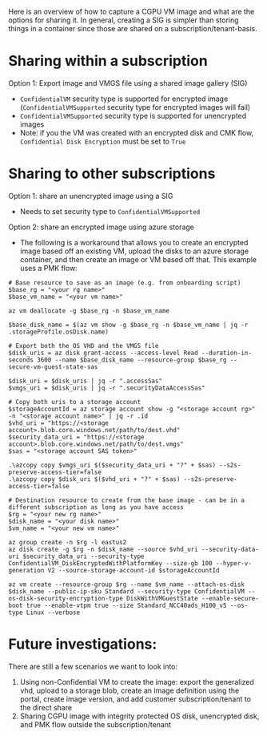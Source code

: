 Here is an overview of how to capture a CGPU VM image and what are the options for sharing it. In general, creating a SIG is simpler than storing things in a container since those are shared on a subscription/tenant-basis. 

# Sharing within a subscription
Option 1: Export image and VMGS file using a shared image gallery (SIG)
- `ConfidentialVM` security type is supported for encrypted image (`ConfidentialVMSupported` security type for encrypted images will fail)
- `ConfidentialVMSupported` security type is supported for unencrypted images
- Note: if you the VM was created with an encrypted disk and CMK flow, `Confidential Disk Encryption` must be set to `True`

# Sharing to other subscriptions
Option 1: share an unencrypted image using a SIG
- Needs to set security type to `ConfidentialVMSupported`

Option 2: share an encrypted image using azure storage
- The following is a workaround that allows you to create an encrypted image based off an existing VM, upload the disks to an azure storage container, and then create an image or VM based off that. This example uses a PMK flow: 
 
```
# Base resource to save as an image (e.g. from onboarding script)
$base_rg = "<your rg name>"
$base_vm_name = "<your vm name>"

az vm deallocate -g $base_rg -n $base_vm_name

$base_disk_name = $(az vm show -g $base_rg -n $base_vm_name | jq -r .storageProfile.osDisk.name)

# Export both the OS VHD and the VMGS file
$disk_uris = az disk grant-access --access-level Read --duration-in-seconds 3600 --name $base_disk_name --resource-group $base_rg --secure-vm-guest-state-sas
 
$disk_uri = $disk_uris | jq -r ".accessSas"
$vmgs_uri = $disk_uris | jq -r ".securityDataAccessSas"
 
# Copy both uris to a storage account
$storageAccountId = az storage account show -g "<storage account rg>" -n "<storage account name>" | jq -r .id
$vhd_uri = "https://<storage account>.blob.core.windows.net/path/to/dest.vhd"
$security_data_uri = "https://<storage account>.blob.core.windows.net/path/to/dest.vmgs"
$sas = "<storage account SAS token>"

.\azcopy copy $vmgs_uri $($security_data_uri + "?" + $sas) --s2s-preserve-access-tier=false
.\azcopy copy $disk_uri $($vhd_uri + "?" + $sas) --s2s-preserve-access-tier=false
 
# Destination resource to create from the base image - can be in a different subscription as long as you have access
$rg = "<your new rg name>"
$disk_name = "<your disk name>"
$vm_name = "<your new vm name>"
 
az group create -n $rg -l eastus2
az disk create -g $rg -n $disk_name --source $vhd_uri --security-data-uri $security_data_uri --security-type ConfidentialVM_DiskEncryptedWithPlatformKey --size-gb 100 --hyper-v-generation V2 --source-storage-account-id $storageAccountId
 
az vm create --resource-group $rg --name $vm_name --attach-os-disk $disk_name --public-ip-sku Standard --security-type ConfidentialVM --os-disk-security-encryption-type DiskWithVMGuestState --enable-secure-boot true --enable-vtpm true --size Standard_NCC40ads_H100_v5 --os-type Linux --verbose
```

# Future investigations:
There are still a few scenarios we want to look into:
1. Using non-Confidential VM to create the image: export the generalized vhd, upload to a storage blob, create an image definition using the portal, create image version, and add customer subscription/tenant to the direct share
2. Sharing CGPU image with integrity protected OS disk, unencrypted disk, and PMK flow outside the subscription/tenant